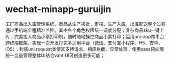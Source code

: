 # wechat-minapp-guruijin
工厂商品出入库管理系统，商品从生产报批，审核，生产入库，出库配送整个过程通过手机端全程精准监控。其中各个角色权限统一调度分配；复杂商品sku一键上传；完美接入商品小票打印机，随时随地操控商品小票打印；运用uni-app跨平台跨终端框架，实现一次开发打包多适用平台（微信、支付宝小程序、H5、安卓、iOS）；封装uni.request类使其支持请求、相应拦截、异常处理；使用sass预处理统一变量管理整体UI结合vant UI可创造更多可能；
